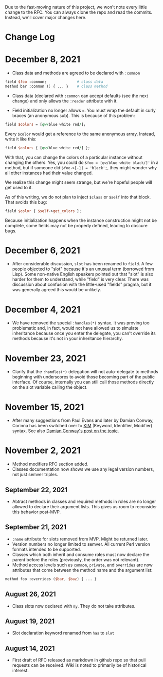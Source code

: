 Due to the fast-moving nature of this project, we won't note every little
change to the RFC. You can always clone the repo and read the commits.
Instead, we'll cover major changes here.

# Change Log

# December 8, 2021

- Class data and methods are agreed to be declared with `:common`


```perl
field $foo :common;              # class data
method bar :common () { ... }    # class method
```

- Class data (declared with `:common` can accept defaults (see the next
  change) and only allows the `:reader` attribute with it.

- Field initialization no longer allows `=`.  You must wrap the default in
  curly braces (an anonymous sub). This is because of this problem:

```perl
field $colors = [qw/blue white red/];
```

Every `$color` would get a reference to the same anonymous array. Instead, write
it like this:

```perl
field $colors { [qw/blue white red/] };
```

With that, you can change the colors of a particular instance without changing
the others. Yes, you could do `$foo = [qw/blue white black/]'` in a method,
but if someone did `$foo->[-1] = 'black';`, they might wonder why all other
instances had their value changed.

We realize this change might seem strange, but we're hopeful people will get
used to it.

As of this writing, we do not plan to inject `$class` or `$self` into that
block. That avoids this bug:

```perl
field $color { $self->get_colors };
```

Because initialization happens when the instance construction might not be
complete, some fields may not be properly defined, leading to obscure bugs.

# December 6, 2021

- After considerable discussion, `slot` has been renamed to `field`. A few
  people objected to "slot" because it's an unusual term (borrowed from Lisp).
  Some non-native English speakers pointed out that "slot" is also harder for
  them to understand, while "field" is very clear. There was discussion about
  confusion with the little-used "fields" pragma, but it was generally agreed
  this would be unlikely.

# December 4, 2021

- We have removed the special `:handles(*)` syntax. It was proving too
  problematic and, in fact, would not have allowed us to simulate inheritance
  because once you enter the delegate, you can't override its methods because
  it's not in your inheritance hierarchy.

# November 23, 2021

- Clarify that the `:handles(*)` delegation will not auto-delegate to methods
  beginning with underscores to avoid those becoming part of the public
  interface. Of course, internally you can still call those methods directly
  on the slot variable calling the object.

# November 15, 2021

- After many suggestions from Paul Evans and later by Damian Conway, Corinna
  has been switched over to
  [KIM](https://ovid.github.io/articles/language-design-consistency.html)
  (Keyword, Identifier, Modifier) syntax. See also [Damian Conway's post on
  the
  topic](http://blogs.perl.org/users/damian_conway/2021/11/a-dream-resyntaxed.html).

# November 2, 2021

- Method modifiers RFC section added.
- Classes documentation now shows we use any legal version numbers, not just
  semver triples.

## September 22, 2021

- Abtract methods in classes and required methods in roles are no longer
  allowed to declare their argument lists. This gives us room to reconsider
  this behavior post-MVP.

## September 21, 2021

- `:name` attribute for slots removed from MVP. Might be returned later.
- Version numbers no longer limited to semver. All current Perl version
  formats intended to be supported.
- Classes which both inherit and consume roles must now declare the parent
  before the roles (previously, the order was not relevant).
- Method access levels such as `common`, `private`, and `overrides` are now
  attributes that come between the method name and the argument list:

```perl
method foo :overrides ($bar, $baz) { ... }
```

## August 26, 2021

- Class slots now declared with `my`. They do not take attributes.

## August 19, 2021

- Slot declaration keyword renamed from `has` to `slot`

## August 14, 2021

- First draft of RFC released as markdown in github repo so that pull requests
  can be received. Wiki is noted to primarily be of historical interest.

